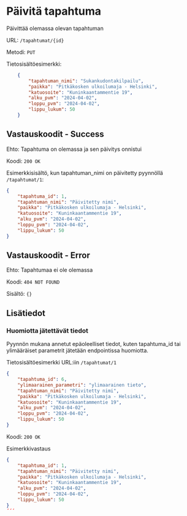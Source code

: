 # Päivitä tapahtuma

Päivittää olemassa olevan tapahtuman

URL: `/tapahtumat/{id}`

Metodi: `PUT`

<!-- Autentikointi vaadittu: `KYLLÄ` -->

<!-- Tarvittava käyttöoikeus: ?? -->

Tietosisältöesimerkki:
```json
    {
        "tapahtuman_nimi": "Sukankudontakilpailu",
        "paikka": "Pitkäkosken ulkoilumaja - Helsinki",
        "katuosoite": "Kuninkaantammentie 19",
        "alku_pvm": "2024-04-02",
        "loppu_pvm": "2024-04-02",
        "lippu_lukum": 50
    }
```

## Vastauskoodit - Success

Ehto: Tapahtuma on olemassa ja sen päivitys onnistui

Koodi: `200 OK`

Esimerkkisisältö, kun tapahtuman_nimi on päivitetty pyynnöllä `/tapahtumat/1`:
```json
{
    "tapahtuma_id": 1,
    "tapahtuman_nimi": "Päivitetty nimi",
    "paikka": "Pitkäkosken ulkoilumaja - Helsinki",
    "katuosoite": "Kuninkaantammentie 19",
    "alku_pvm": "2024-04-02",
    "loppu_pvm": "2024-04-02",
    "lippu_lukum": 50
}
```
## Vastauskoodit - Error

Ehto: Tapahtumaa ei ole olemassa

Koodi: `404 NOT FOUND`

Sisältö: `{}`

<!-- TAI

Ehto: Käyttäjällä ei ole oikeutta päivittää tapahtumaa

Koodi: `403 FORBIDDEN`

Sisältö: `{}` -->

## Lisätiedot

### Huomiotta jätettävät tiedot

Pyynnön mukana annetut epäoleelliset tiedot, kuten tapahtuma_id tai ylimääräiset parametrit jätetään endpointissa huomiotta.

Tietosisältöesimerkki URL:iin `/tapahtumat/1`

```json
{
    "tapahtuma_id": 6,
    "ylimaarainen_parametri": "ylimaarainen tieto",
    "tapahtuman_nimi": "Päivitetty nimi",
    "paikka": "Pitkäkosken ulkoilumaja - Helsinki",
    "katuosoite": "Kuninkaantammentie 19",
    "alku_pvm": "2024-04-02",
    "loppu_pvm": "2024-04-02",
    "lippu_lukum": 50
}
```
Koodi: `200 OK`

Esimerkkivastaus
```json
{
    "tapahtuma_id": 1,
    "tapahtuman_nimi": "Päivitetty nimi",
    "paikka": "Pitkäkosken ulkoilumaja - Helsinki",
    "katuosoite": "Kuninkaantammentie 19",
    "alku_pvm": "2024-04-02",
    "loppu_pvm": "2024-04-02",
    "lippu_lukum": 50
}
´´´

